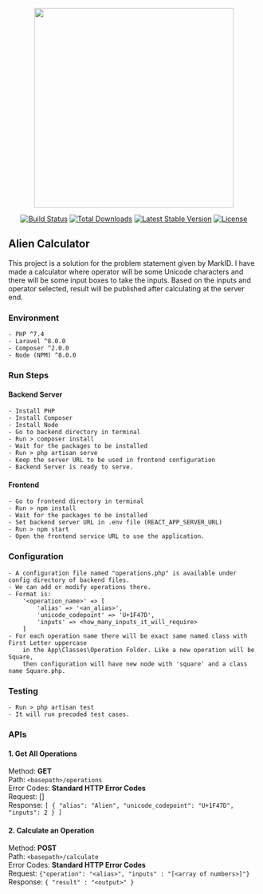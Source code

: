 <p align="center"><a href="https://laravel.com" target="_blank"><img src="https://raw.githubusercontent.com/laravel/art/master/logo-lockup/5%20SVG/2%20CMYK/1%20Full%20Color/laravel-logolockup-cmyk-red.svg" width="400"></a></p>

<p align="center">
<a href="https://travis-ci.org/laravel/framework"><img src="https://travis-ci.org/laravel/framework.svg" alt="Build Status"></a>
<a href="https://packagist.org/packages/laravel/framework"><img src="https://img.shields.io/packagist/dt/laravel/framework" alt="Total Downloads"></a>
<a href="https://packagist.org/packages/laravel/framework"><img src="https://img.shields.io/packagist/v/laravel/framework" alt="Latest Stable Version"></a>
<a href="https://packagist.org/packages/laravel/framework"><img src="https://img.shields.io/packagist/l/laravel/framework" alt="License"></a>
</p>

## Alien Calculator
This project is a solution for the problem statement given by MarkID. 
I have made a calculator where operator will be some Unicode characters 
and there will be some input boxes to take the inputs.
Based on the inputs and operator selected, result will be 
published after calculating at the server end.

### Environment
    - PHP ^7.4
    - Laravel ^8.0.0
    - Composer ^2.0.0
    - Node (NPM) ^8.0.0
    

### Run Steps

#### Backend Server
    - Install PHP
    - Install Composer
    - Install Node
    - Go to backend directory in terminal
    - Run > composer install
    - Wait for the packages to be installed
    - Run > php artisan serve
    - Keep the server URL to be used in frontend configuration
    - Backend Server is ready to serve.

#### Frontend
    - Go to frontend directory in terminal
    - Run > npm install
    - Wait for the packages to be installed
    - Set backend server URL in .env file (REACT_APP_SERVER_URL)
    - Run > npm start
    - Open the frontend service URL to use the application.


### Configuration
    - A configuration file named "operations.php" is available under config directory of backend files.
    - We can add or modify operations there. 
    - Format is:
        '<operation_name>' => [
            'alias' => '<an_alias>',
            'unicode_codepoint' => 'U+1F47D',
            'inputs' => <how_many_inputs_it_will_require>
        ]
    - For each operation name there will be exact same named class with First Letter uppercase
        in the App\Classes\Operation Folder. Like a new operation will be Square,
        then configuration will have new node with 'square' and a class name Square.php.
    

### Testing
    - Run > php artisan test
    - It will run precoded test cases.


### APIs

#### 1. Get All Operations
Method: **GET** \
Path: `<basepath>/operations` \
Error Codes: **Standard HTTP Error Codes** \
Request: [] \
Response:
    `[
        {
            "alias": "Alien",
            "unicode_codepoint": "U+1F47D",
            "inputs": 2
        }
    ]`

#### 2. Calculate an Operation
Method: **POST** \
Path: `<basepath>/calculate` \
Error Codes: **Standard HTTP Error Codes** \
Request: `{"operation": "<alias>", "inputs" : "[<array of numbers>]"}` \
Response:
`{
    "result" : "<output>"
}`

